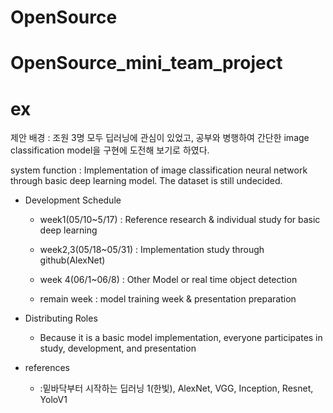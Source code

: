 # OpenSource
# OpenSource_mini_team_project     
# ex
제안 배경 : 조원 3명 모두 딥러닝에 관심이 있었고, 공부와 병행하여 간단한 image classification model을 구현에 도전해 보기로 하였다.     

system function : Implementation of image classification neural network through basic deep learning model.
                  The dataset is still undecided.     

* Development Schedule
  * week1(05/10~5/17)
  : Reference research & individual study for basic deep learning     
        
  * week2,3(05/18~05/31)
  : Implementation study through github(AlexNet)     
        
  * week 4(06/1~06/8)
  : Other Model or real time object detection      
        
  * remain week
  : model training week & presentation preparation    
      
* Distributing Roles
  * Because it is a basic model implementation, everyone participates in study, development, and presentation     

* references
  * :밑바닥부터 시작하는 딥러닝 1(한빛), AlexNet, VGG, Inception, Resnet, YoloV1     
      
